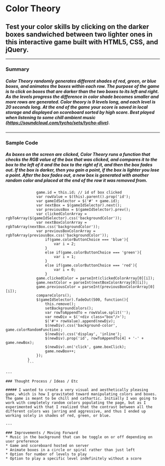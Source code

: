 # Color Theory

## Test your color skills by clicking on the darker boxes sandwiched between two lighter ones in this interactive game built with HTML5, CSS, and jQuery.

---

### Summary

##### Color Theory randomly generates different shades of red, green, or blue boxes, and animates the boxes within each row. The purpose of the game is to click on boxes that are darker than the two boxes to its left and right. As the levels progress the difference in color shade becomes smaller and more rows are generated. Color theory is 9 levels long, and each level is 20 seconds long. At the end of the game your score is saved in local storage and displayed on scoreboard sorted by high score. Best played when listening to some chill ambient music (https://soundcloud.com/tycho/sets/tycho-dive).

---

### Sample Code

##### As boxes on the screen are clicked, Color Theory runs a function that checks the RGB value of the box that was clicked, and compares it to the box to the left of it and the box to the right of it, and then the box fades out. If the box is darker, then you gain a point, if the box is lighter you lose a point. After the box fades out, a new box is generated with another random color and placed at the end of the row it was removed from.

```function boxClick(){
              game.id = this.id; // id of box clicked
              var rowValue = $(this).parent().prop('id');
              var gameIdSelector = $('#' + game.id);
              var nextBox = $(gameIdSelector).next();
              var previousBox = $(gameIdSelector).prev();
              var clickedColorArray = rgbToArray($(gameIdSelector).css('backgroundColor'));
              var nextBoxColorArray = rgbToArray(nextBox.css('backgroundColor'));
              var previousBoxColorArray = rgbToArray(previousBox.css('backgroundColor'));
                  if(game.colorButtonChoice === 'blue'){
                      var i = 2;
                  }
                  else if(game.colorButtonChoice === 'green'){
                      var i = 1;
                  }
                  else if(game.colorButtonChoice === 'red'){
                      var i = 0;
                  }
              game.clickedColor = parseInt(clickedColorArray[0][i]);
              game.nextColor = parseInt(nextBoxColorArray[0][i]);
              game.previousColor = parseInt(previousBoxColorArray[0][i]);
              compareColors();
              $(gameIdSelector).fadeOut(500, function(){
                  this.remove();
                  setBackgroundColors();
                  var rowToAppendTo = rowValue.split('');
                  var newDiv = $('<div class="box"/>');
                  $('#'+ rowValue).append(newDiv);
                  $(newDiv).css('background-color', game.colorRandomFunction);
                  $(newDiv).css('display', 'inline');
                  $(newDiv).prop('id', rowToAppendTo[4] + '-' + game.newBox);
                  $(newDiv).on('click', game.boxClick);
                  game.newBox++;
              });
          }
          ```

---

### Thought Process / Ideas / Etc

##### I wanted to create a very visual and aesthetically pleasing game, which is how I gravitated toward manipulating colors and boxes. The game is meant to be chill and cathartic. Initially I was going to work with completely random colors populating the page, but as I experimented with that I realized that the contrast between all the different colors was jarring and aggressive, and thus I ended up working solely in shades of red, green, or blue.

---

### Improvements / Moving Forward
* Music in the background that can be toggle on or off depending on user preference
* Game and scoreboard hosted on server
* Animate boxes in a circle or spiral rather than just left
* Option for number of levels to play
* Option to play a specific level indefinitely without a score

